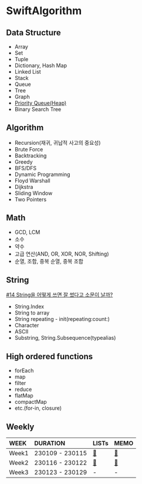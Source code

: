# SwiftAlgorithm

## Data Structure
- Array
- Set
- Tuple
- Dictionary, Hash Map
- Linked List
- Stack
- Queue
- Tree
- Graph
- [Priority Queue(Heap)](https://github.com/Taehyeon-Kim/SwiftAlgorithm/issues/32)
- Binary Search Tree

## Algorithm
- Recursion(재귀, 귀납적 사고의 중요성)
- Brute Force
- Backtracking
- Greedy
- BFS/DFS
- Dynamic Programming
- Floyd Warshall
- Dijkstra
- Sliding Window
- Two Pointers

## Math
- GCD, LCM
- 소수
- 약수
- 고급 연산(AND, OR, XOR, NOR, Shifting)
- 순열, 조합, 중복 순열, 중복 조합

## String
[#14 String을 어떻게 쓰면 잘 썼다고 소문이 날까?](https://github.com/Taehyeon-Kim/SwiftAlgorithm/issues/14)

- String.Index
- String to array
- String repeating - init(repeating:count:)
- Character
- ASCII
- Substring, String.Subsequence(typealias)

## High ordered functions
- forEach
- map
- filter
- reduce
- flatMap
- compactMap
- etc.(for-in, closure)

## Weekly
|WEEK|DURATION|LISTs|MEMO|
|:--|:--|:--|:--|
|Week1|230109 - 230115|[🍪](https://github.com/Taehyeon-Kim/SwiftAlgorithm/wiki/Week1-Problem-Lists)|[🍩](https://github.com/Taehyeon-Kim/SwiftAlgorithm/issues/21)|
|Week2|230116 - 230122|[🍕](https://github.com/Taehyeon-Kim/SwiftAlgorithm/wiki/Week2-Problem-Lists)|[🍔](https://github.com/Taehyeon-Kim/SwiftAlgorithm/issues/26)|
|Week3|230123 - 230129|-|-|
